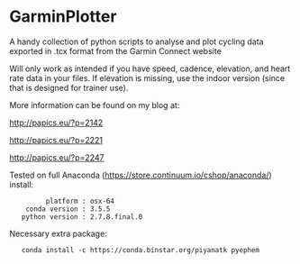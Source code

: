 GarminPlotter
=============

A handy collection of python scripts to analyse and plot cycling data exported in .tcx format from the Garmin Connect website

Will only work as intended if you have speed, cadence, elevation, and heart rate data in your files. If elevation is missing, use the indoor version (since that is designed for trainer use).

More information can be found on my blog at:

http://papics.eu/?p=2142

http://papics.eu/?p=2221

http://papics.eu/?p=2247

Tested on full Anaconda (https://store.continuum.io/cshop/anaconda/) install:

             platform : osx-64
        conda version : 3.5.5
       python version : 2.7.8.final.0
       
Necessary extra package:

       conda install -c https://conda.binstar.org/piyanatk pyephem
